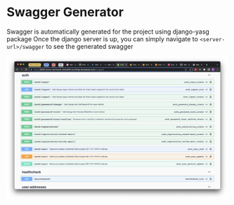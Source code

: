 # Swagger Generator

Swagger is automatically generated for the project using django-yasg package
Once the django server is up, you can simply navigate to  `<server-url>/swagger` to see the generated swagger

![img.png](assets/swagger_example.png)